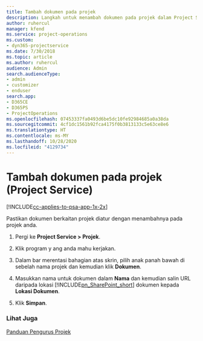 ```yaml
---
title: Tambah dokumen pada projek
description: Langkah untuk menambah dokumen pada projek dalam Project Service
author: ruhercul
manager: kfend
ms.service: project-operations
ms.custom:
- dyn365-projectservice
ms.date: 7/30/2018
ms.topic: article
ms.author: ruhercul
audience: Admin
search.audienceType:
- admin
- customizer
- enduser
search.app:
- D365CE
- D365PS
- ProjectOperations
ms.openlocfilehash: 07453337fa0493d6be5dc10fe92984685a0a38da
ms.sourcegitcommit: 4cf1dc1561b92fca4175f0b3813133c5e63ce8e6
ms.translationtype: HT
ms.contentlocale: ms-MY
ms.lasthandoff: 10/28/2020
ms.locfileid: "4129734"
---
```

# <a name="add-documents-to-a-project-project-service"></a>Tambah dokumen pada projek (Project Service)

[!INCLUDE[cc-applies-to-psa-app-1x-2x](../includes/cc-applies-to-psa-app-1x-2x.md)]

Pastikan dokumen berkaitan projek diatur dengan menambahnya pada projek anda.  
  
1. Pergi ke **Project Service > Projek**.  
  
2. Klik program y ang anda mahu kerjakan.  
  
3. Dalam bar merentasi bahagian atas skrin, pilih anak panah bawah di sebelah nama projek dan kemudian klik **Dokumen**.  
  
4. Masukkan nama untuk dokumen dalam **Nama** dan kemudian salin URL daripada lokasi [!INCLUDE[pn_SharePoint_short](../includes/pn-sharepoint-short.md)] dokumen kepada **Lokasi Dokumen**.  
  
5. Klik **Simpan**.  
  
### <a name="see-also"></a>Lihat Juga  
 [Panduan Pengurus Projek](../psa/project-manager-guide.md)
